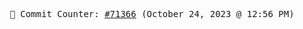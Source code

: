 <p align="center">
    <samp>
        📮 Commit Counter: <a href="https://github.com/Javascript-void0/Javascript-void0/commits/main">#71366</a> (October 24, 2023 @ 12:56 PM)
    </samp>
</p>